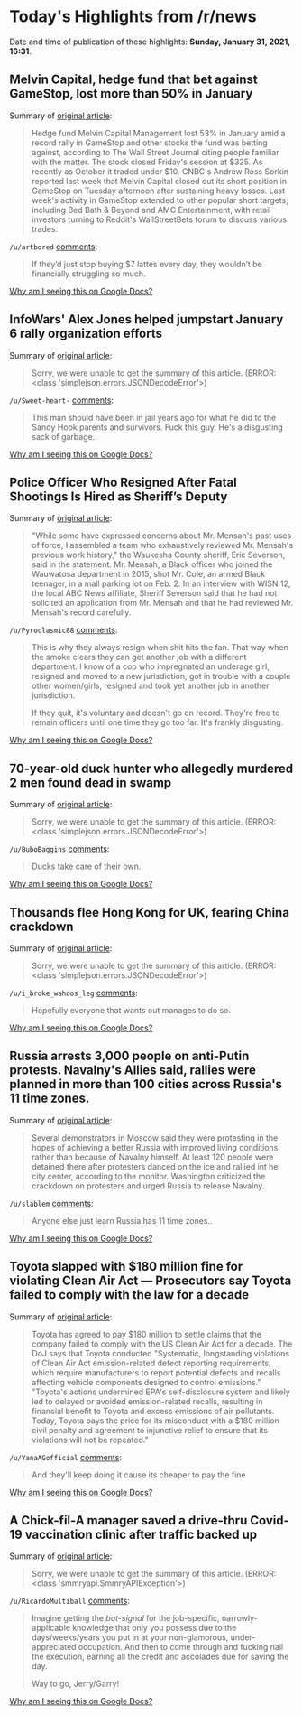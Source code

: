 # Today's Highlights from /r/news

Date and time of publication of these highlights: **Sunday, January 31, 2021, 16:31**.

## Melvin Capital, hedge fund that bet against GameStop, lost more than 50% in January

Summary of [original article](https://www.cnbc.com/2021/01/31/melvin-capital-lost-more-than-50percent-after-betting-against-gamestop-wsj.html):

> Hedge fund Melvin Capital Management lost 53% in January amid a record rally in GameStop and other stocks the fund was betting against, according to The Wall Street Journal citing people familiar with the matter. The stock closed Friday's session at $325. As recently as October it traded under $10. CNBC's Andrew Ross Sorkin reported last week that Melvin Capital closed out its short position in GameStop on Tuesday afternoon after sustaining heavy losses. Last week's activity in GameStop extended to other popular short targets, including Bed Bath & Beyond and AMC Entertainment, with retail investors turning to Reddit's WallStreetBets forum to discuss various trades.

`/u/artbored` [comments](https://www.reddit.com/r/news/comments/l9mry1/melvin_capital_hedge_fund_that_bet_against/):

> If they’d just stop buying $7 lattes every day, they wouldn’t be financially struggling so much.

[Why am I seeing this on Google Docs?](https://docs.google.com/document/d/1Dc6We63vOXIZsc0op-Bt4abqkYjXzOigalQqFxmvvbM/edit?usp=sharing)

## InfoWars' Alex Jones helped jumpstart January 6 rally organization efforts

Summary of [original article](https://www.cnn.com/2021/01/31/politics/alex-jones-rally-organization-efforts/index.html):

> Sorry, we were unable to get the summary of this article. (ERROR: <class 'simplejson.errors.JSONDecodeError'>)

`/u/Sweet-heart-` [comments](https://www.reddit.com/r/news/comments/l9kzlj/infowars_alex_jones_helped_jumpstart_january_6/):

> This man should have been in jail years ago for what he did to the Sandy Hook parents and survivors. Fuck this guy. He's a disgusting sack of garbage.

[Why am I seeing this on Google Docs?](https://docs.google.com/document/d/1Dc6We63vOXIZsc0op-Bt4abqkYjXzOigalQqFxmvvbM/edit?usp=sharing)

## Police Officer Who Resigned After Fatal Shootings Is Hired as Sheriff’s Deputy

Summary of [original article](https://www.nytimes.com/2021/01/27/us/wisconsin-deputy-sheriff-fatal-shootings.html):

> "While some have expressed concerns about Mr. Mensah's past uses of force, I assembled a team who exhaustively reviewed Mr. Mensah's previous work history," the Waukesha County sheriff, Eric Severson, said in the statement. Mr. Mensah, a Black officer who joined the Wauwatosa department in 2015, shot Mr. Cole, an armed Black teenager, in a mall parking lot on Feb. 2. In an interview with WISN 12, the local ABC News affiliate, Sheriff Severson said that he had not solicited an application from Mr. Mensah and that he had reviewed Mr. Mensah's record carefully.

`/u/Pyroclasmic88` [comments](https://www.reddit.com/r/news/comments/l9corg/police_officer_who_resigned_after_fatal_shootings/):

> This is why they always resign when shit hits the fan. That way when the smoke clears they can get another job with a different department. I know of a cop who impregnated an underage girl, resigned and moved to a new jurisdiction, got in trouble with a couple other women/girls, resigned and took yet another job in another jurisdiction. 
> 
> If they quit, it's voluntary and doesn't go on record. They're free to remain officers until one time they go too far. It's frankly disgusting.

[Why am I seeing this on Google Docs?](https://docs.google.com/document/d/1Dc6We63vOXIZsc0op-Bt4abqkYjXzOigalQqFxmvvbM/edit?usp=sharing)

## 70-year-old duck hunter who allegedly murdered 2 men found dead in swamp

Summary of [original article](https://abcnews.go.com/US/70-year-duck-hunter-allegedly-murdered-men-found/story?id=75590436):

> Sorry, we were unable to get the summary of this article. (ERROR: <class 'simplejson.errors.JSONDecodeError'>)

`/u/BuboBaggins` [comments](https://www.reddit.com/r/news/comments/l9eg6y/70yearold_duck_hunter_who_allegedly_murdered_2/):

> Ducks take care of their own.

[Why am I seeing this on Google Docs?](https://docs.google.com/document/d/1Dc6We63vOXIZsc0op-Bt4abqkYjXzOigalQqFxmvvbM/edit?usp=sharing)

## Thousands flee Hong Kong for UK, fearing China crackdown

Summary of [original article](https://abcnews.go.com/International/wireStory/thousands-flee-hong-kong-uk-fearing-china-crackdown-75586656):

> Sorry, we were unable to get the summary of this article. (ERROR: <class 'simplejson.errors.JSONDecodeError'>)

`/u/i_broke_wahoos_leg` [comments](https://www.reddit.com/r/news/comments/l9euts/thousands_flee_hong_kong_for_uk_fearing_china/):

> Hopefully everyone that wants out manages to do so.

[Why am I seeing this on Google Docs?](https://docs.google.com/document/d/1Dc6We63vOXIZsc0op-Bt4abqkYjXzOigalQqFxmvvbM/edit?usp=sharing)

## Russia arrests 3,000 people on anti-Putin protests. Navalny's Allies said, rallies were planned in more than 100 cities across Russia's 11 time zones.

Summary of [original article](https://www.dw.com/en/russia-mass-arrests-as-alexei-navalny-supporters-defy-protest-ban/a-56394521):

> Several demonstrators in Moscow said they were protesting in the hopes of achieving a better Russia with improved living conditions rather than because of Navalny himself. At least 120 people were detained there after protesters danced on the ice and rallied int he city center, according to the monitor. Washington criticized the crackdown on protesters and urged Russia to release Navalny.

`/u/slablem` [comments](https://www.reddit.com/r/news/comments/l9dhm9/russia_arrests_3000_people_on_antiputin_protests/):

> Anyone else just learn Russia has 11 time zones..

[Why am I seeing this on Google Docs?](https://docs.google.com/document/d/1Dc6We63vOXIZsc0op-Bt4abqkYjXzOigalQqFxmvvbM/edit?usp=sharing)

## Toyota slapped with $180 million fine for violating Clean Air Act — Prosecutors say Toyota failed to comply with the law for a decade

Summary of [original article](https://www.zdnet.com/article/toyota-slapped-with-180-million-fine-for-violating-clean-air-act/):

> Toyota has agreed to pay $180 million to settle claims that the company failed to comply with the US Clean Air Act for a decade. The DoJ says that Toyota conducted "Systematic, longstanding violations of Clean Air Act emission-related defect reporting requirements, which require manufacturers to report potential defects and recalls affecting vehicle components designed to control emissions." "Toyota's actions undermined EPA's self-disclosure system and likely led to delayed or avoided emission-related recalls, resulting in financial benefit to Toyota and excess emissions of air pollutants. Today, Toyota pays the price for its misconduct with a $180 million civil penalty and agreement to injunctive relief to ensure that its violations will not be repeated."

`/u/YanaAGofficial` [comments](https://www.reddit.com/r/news/comments/l9k96w/toyota_slapped_with_180_million_fine_for/):

> And they'll keep doing it cause its cheaper to pay the fine

[Why am I seeing this on Google Docs?](https://docs.google.com/document/d/1Dc6We63vOXIZsc0op-Bt4abqkYjXzOigalQqFxmvvbM/edit?usp=sharing)

## A Chick-fil-A manager saved a drive-thru Covid-19 vaccination clinic after traffic backed up

Summary of [original article](https://www.cnn.com/2021/01/31/us/chick-fil-a-drive-thru-covid-vaccine-trnd/index.html):

> Sorry, we were unable to get the summary of this article. (ERROR: <class 'smmryapi.SmmryAPIException'>)

`/u/RicardoMultiball` [comments](https://www.reddit.com/r/news/comments/l9ao9l/a_chickfila_manager_saved_a_drivethru_covid19/):

> Imagine getting the *bat-signal* for the job-specific, narrowly-applicable knowledge that only you possess due to the days/weeks/years you put in at your non-glamorous, under-appreciated occupation. And then to come through and fucking nail the execution, earning all the credit and accolades due for saving the day.
> 
> Way to go, Jerry/Garry!

[Why am I seeing this on Google Docs?](https://docs.google.com/document/d/1Dc6We63vOXIZsc0op-Bt4abqkYjXzOigalQqFxmvvbM/edit?usp=sharing)


